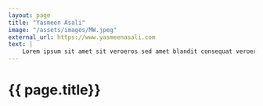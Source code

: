 ```yaml
---
layout: page
title: "Yasmeen Asali"
image: "/assets/images/MW.jpeg"
external_url: https://www.yasmeenasali.com
text: |
    Lorem ipsum sit amet sit veroeros sed amet blandit consequat veroeros lorem blandit adipiscing et feugiat phasellus tempus dolore ipsum lorem dolore.
---
```



<h1> {{ page.title}} </h1>